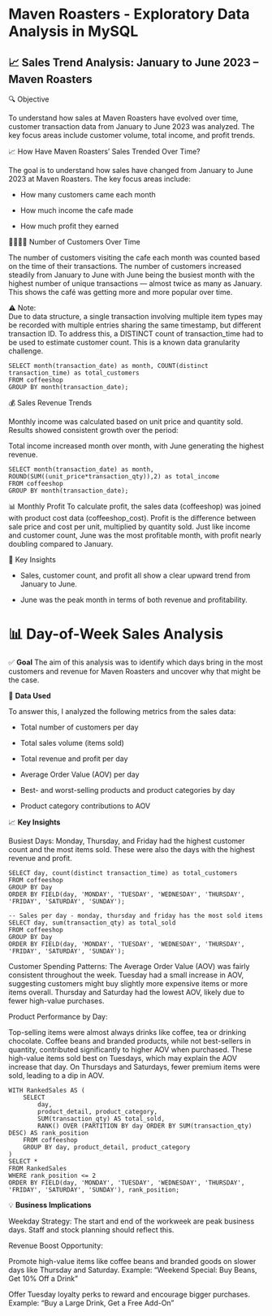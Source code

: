 # **Maven Roasters - Exploratory Data Analysis in MySQL**

## 📈 **Sales Trend Analysis: January to June 2023 – Maven Roasters**

🔍 Objective

To understand how sales at Maven Roasters have evolved over time, customer transaction data from January to June 2023 was analyzed. The key focus areas include customer volume, total income, and profit trends.

📈 How Have Maven Roasters’ Sales Trended Over Time?

The goal is to understand how sales have changed from January to June 2023 at Maven Roasters. The key focus areas include:

- How many customers came each month

- How much income the cafe made

- How much profit they earned


🧍‍♂️🧍‍♀️ Number of Customers Over Time

The number of customers visiting the cafe each month was counted based on the time of their transactions. The number of customers increased steadily from January to June with June being the busiest month with the highest number of unique transactions — almost twice as many as January. This shows the café was getting more and more popular over time.

⚠️ Note: </br>
Due to data structure, a single transaction involving multiple item types may be recorded with multiple entries sharing the same timestamp, but different transaction ID. To address this, a DISTINCT count of transaction_time had to be used to estimate customer count. This is a known data granularity challenge.

```
SELECT month(transaction_date) as month, COUNT(distinct transaction_time) as total_customers
FROM coffeeshop
GROUP BY month(transaction_date);

```

💰 Sales Revenue Trends

 Monthly income was calculated based on unit price and quantity sold. Results showed consistent growth over the period:

Total income increased month over month, with June generating the highest revenue.

```
SELECT month(transaction_date) as month, ROUND(SUM((unit_price*transaction_qty)),2) as total_income
FROM coffeeshop
GROUP BY month(transaction_date);
```


📊 Monthly Profit
To calculate profit, the sales data (coffeeshop) was joined with product cost data (coffeeshop_cost). Profit is the difference between sale price and cost per unit, multiplied by quantity sold.
Just like income and customer count, June was the most profitable month, with profit nearly doubling compared to January.


📌 Key Insights
- Sales, customer count, and profit all show a clear upward trend from January to June.

- June was the peak month in terms of both revenue and profitability.




# **📊 Day-of-Week Sales Analysis**

✅ **Goal**
The aim of this analysis was to identify which days bring in the most customers and revenue for Maven Roasters and uncover why that might be the case.

🧮 **Data Used**

To answer this, I analyzed the following metrics from the sales data:

- Total number of customers per day

- Total sales volume (items sold)

- Total revenue and profit per day

- Average Order Value (AOV) per day

- Best- and worst-selling products and product categories by day

- Product category contributions to AOV

📈 **Key Insights**

Busiest Days:
Monday, Thursday, and Friday had the highest customer count and the most items sold. These were also the days with the highest revenue and profit.

```
SELECT day, count(distinct transaction_time) as total_customers
FROM coffeeshop
GROUP BY Day
ORDER BY FIELD(day, 'MONDAY', 'TUESDAY', 'WEDNESDAY', 'THURSDAY', 'FRIDAY', 'SATURDAY', 'SUNDAY');

-- Sales per day - monday, thursday and friday has the most sold items
SELECT day, sum(transaction_qty) as total_sold 
FROM coffeeshop
GROUP BY Day
ORDER BY FIELD(day, 'MONDAY', 'TUESDAY', 'WEDNESDAY', 'THURSDAY', 'FRIDAY', 'SATURDAY', 'SUNDAY');
```

Customer Spending Patterns:
The Average Order Value (AOV) was fairly consistent throughout the week. Tuesday had a small increase in AOV, suggesting customers might buy slightly more expensive items or more items overall. Thursday and Saturday had the lowest AOV, likely due to fewer high-value purchases.

Product Performance by Day:

Top-selling items were almost always drinks like coffee, tea or drinking chocolate. Coffee beans and branded products, while not best-sellers in quantity, contributed significantly to higher AOV when purchased. These high-value items sold best on Tuesdays, which may explain the AOV increase that day. On Thursdays and Saturdays, fewer premium items were sold, leading to a dip in AOV.

```
WITH RankedSales AS (
    SELECT 
        day, 
        product_detail, product_category, 
        SUM(transaction_qty) AS total_sold,
        RANK() OVER (PARTITION BY day ORDER BY SUM(transaction_qty) DESC) AS rank_position
    FROM coffeeshop
    GROUP BY day, product_detail, product_category
)
SELECT *
FROM RankedSales
WHERE rank_position <= 2
ORDER BY FIELD(day, 'MONDAY', 'TUESDAY', 'WEDNESDAY', 'THURSDAY', 'FRIDAY', 'SATURDAY', 'SUNDAY'), rank_position;
```

💡 **Business Implications**

Weekday Strategy: The start and end of the workweek are peak business days. Staff and stock planning should reflect this.

Revenue Boost Opportunity:

Promote high-value items like coffee beans and branded goods on slower days like Thursday and Saturday.
Example: “Weekend Special: Buy Beans, Get 10% Off a Drink”

Offer Tuesday loyalty perks to reward and encourage bigger purchases.
Example: “Buy a Large Drink, Get a Free Add-On”
